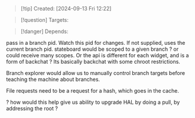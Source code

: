 
>[!tip] Created: [2024-09-13 Fri 12:22]

>[!question] Targets: 

>[!danger] Depends: 

pass in a branch pid.
Watch this pid for changes.
If not supplied, uses the current branch pid.
stateboard would be scoped to a given branch ? or could receive many scopes.
Or the api is different for each widget, and is a form of backchat ?
Its basically backchat with some chroot restrictions.



Branch explorer would allow us to manually control branch targets before teaching the machine about branches.

File requests need to be a request for a hash, which goes in the cache.


? how would this help give us ability to upgrade HAL by doing  a pull, by addressing the root ?